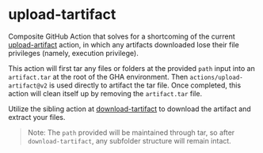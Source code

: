 # upload-tartifact

Composite GitHub Action that solves for a shortcoming of the current [upload-artifact](https://github.com/actions/upload-artifact) action, in which any artifacts downloaded lose their file privileges (namely, execution privilege).

This action will first tar any files or folders at the provided `path` input into an `artifact.tar` at the root of the GHA environment. Then `actions/upload-artifact@v2` is used directly to artifact the tar file. Once completed, this action will clean itself up by removing the `artifact.tar` file.

Utilize the sibling action at [download-tartifact](https://github.com/alehechka/download-tartifact) to download the artifact and extract your files.

> Note: The `path` provided will be maintained through tar, so after `download-tartifact`, any subfolder structure will remain intact.
